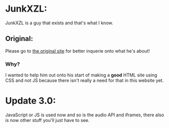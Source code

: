 # JunkXZL:
JunkXZL is a guy that exists and that's what I know.

## Original:
Please go to [the original site]([https://pages.github.com/](https://junkxzl.github.io/XZL/)) for better inquerie onto what he's about!

### Why?
I wanted to help him out onto his start of making a **good** HTML site using CSS and not JS because there isn't really a need for that in this website yet.

# Update 3.0:
JavaScript or JS is used now and so is the audio API and iframes, there also is now other stuff you'll just have to see.
